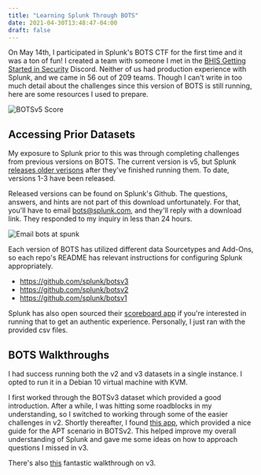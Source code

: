 ```yaml
---
title: "Learning Splunk Through BOTS"
date: 2021-04-30T13:48:47-04:00
draft: false
---
```


On May 14th, I participated in Splunk's BOTS CTF for the first time and it was a ton of fun! I created a team with someone I met in the [BHIS Getting Started in Security](https://wildwesthackinfest.com/antisyphon/getting-started-in-security-with-bhis-and-mitre-attck-john-strand/) Discord. Neither of us had production experience with Splunk, and we came in 56 out of 209 teams. Though I can't write in too much detail about the challenges since this version of BOTS is still running, here are some resources I used to prepare.

![BOTSv5 Score](/images/bots-score.png)

## Accessing Prior Datasets 

My exposure to Splunk prior to this was through completing challenges from previous versions on BOTS. The current version is v5, but Splunk [releases older verisons](https://www.splunk.com/en_us/blog/security/botsv3-dataset-released.html) after they've finished running them. To date, versions 1-3 have been released.  

Released versions can be found on Splunk's Github. The questions, answers, and hints are not part of this download unfortunately. For that, you'll have to email bots@splunk.com, and they'll reply with a download link. They responded to my inquiry in less than 24 hours.

![Email bots at spunk](/images/bots-email.png)

Each version of BOTS has utilized different data Sourcetypes and Add-Ons, so each repo's README has relevant instructions for configuring Splunk appropriately. 
- https://github.com/splunk/botsv3
- https://github.com/splunk/botsv2
- https://github.com/splunk/botsv1

Splunk has also open sourced their [scoreboard app](https://github.com/splunk/SA-ctf_scoreboard) if you're interested in running that to get an authentic experience. Personally, I just ran with the provided csv files. 

## BOTS Walkthroughs

I had success running both the v2 and v3 datasets in a single instance. I opted to run it in a Debian 10 virtual machine with KVM. 

I first worked through the BOTSv3 dataset which provided a good introduction. After a while, I was hitting some roadblocks in my understanding, so I switched to working through some of the easier challenges in v2. Shortly thereafter, I found [this app](https://splunkbase.splunk.com/app/4430/), which provided a nice guide for the APT scenario in BOTSv2. This helped improve my overall understanding of Splunk and gave me some ideas on how to approach questions I missed in v3. 

There's also [this](https://www.youtube.com/watch?v=RXDbir6B5mE) fantastic walkthrough on v3.
